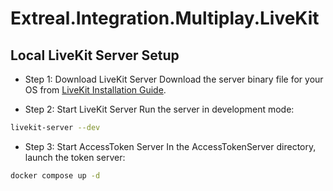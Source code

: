 # Extreal.Integration.Multiplay.LiveKit
## Local LiveKit Server Setup
- Step 1: Download LiveKit Server
Download the server binary file for your OS from [LiveKit Installation Guide](https://github.com/livekit/livekit#install).

- Step 2: Start LiveKit Server
Run the server in development mode:
```bash
livekit-server --dev
```
- Step 3: Start AccessToken Server
In the AccessTokenServer directory, launch the token server:
```bash
docker compose up -d
```